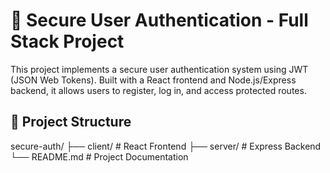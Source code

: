 # 🔐 Secure User Authentication - Full Stack Project

This project implements a secure user authentication system using JWT (JSON Web Tokens).
Built with a React frontend and Node.js/Express backend, it allows users to register, log in, and access protected routes.

## 📁 Project Structure

secure-auth/
├── client/    # React Frontend
├── server/    # Express Backend
└── README.md  # Project Documentation
